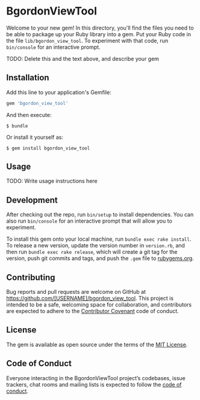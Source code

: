 # BgordonViewTool

Welcome to your new gem! In this directory, you'll find the files you need to be able to package up your Ruby library into a gem. Put your Ruby code in the file `lib/bgordon_view_tool`. To experiment with that code, run `bin/console` for an interactive prompt.

TODO: Delete this and the text above, and describe your gem

## Installation

Add this line to your application's Gemfile:

```ruby
gem 'bgordon_view_tool'
```

And then execute:

    $ bundle

Or install it yourself as:

    $ gem install bgordon_view_tool

## Usage

TODO: Write usage instructions here

## Development

After checking out the repo, run `bin/setup` to install dependencies. You can also run `bin/console` for an interactive prompt that will allow you to experiment.

To install this gem onto your local machine, run `bundle exec rake install`. To release a new version, update the version number in `version.rb`, and then run `bundle exec rake release`, which will create a git tag for the version, push git commits and tags, and push the `.gem` file to [rubygems.org](https://rubygems.org).

## Contributing

Bug reports and pull requests are welcome on GitHub at https://github.com/[USERNAME]/bgordon_view_tool. This project is intended to be a safe, welcoming space for collaboration, and contributors are expected to adhere to the [Contributor Covenant](http://contributor-covenant.org) code of conduct.

## License

The gem is available as open source under the terms of the [MIT License](http://opensource.org/licenses/MIT).

## Code of Conduct

Everyone interacting in the BgordonViewTool project’s codebases, issue trackers, chat rooms and mailing lists is expected to follow the [code of conduct](https://github.com/[USERNAME]/bgordon_view_tool/blob/master/CODE_OF_CONDUCT.md).

